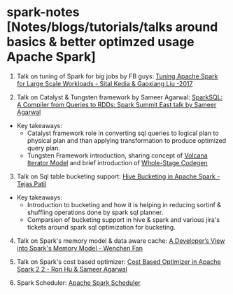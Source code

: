 # spark-notes [Notes/blogs/tutorials/talks around basics &amp; better optimzed usage Apache Spark]

1. Talk on tuning of Spark for big jobs by FB guys: [Tuning Apache Spark for Large Scale Workloads - Sital Kedia & Gaoxiang Liu -2017](https://www.youtube.com/watch?v=5dga0UT4RI8)

2. Talk on Catalyst & Tungsten framework by Sameer Agarwal: [SparkSQL: A Compiler from Queries to RDDs: Spark Summit East talk by Sameer Agarwal](https://www.youtube.com/watch?v=AoVmgzontXo)
  * Key takeaways:
    * Catalyst framework role in converting sql queries to logical plan to physical plan and than applying transformation to      produce optimized query plan.
    * Tungsten Framework introduction, sharing concept of [Volcana Iterator Model](https://paperhub.s3.amazonaws.com/dace52a42c07f7f8348b08dc2b186061.pdf) and brief introduction of [Whole-Stage Codegen](https://databricks-prod-cloudfront.cloud.databricks.com/public/4027ec902e239c93eaaa8714f173bcfc/6122906529858466/293651311471490/5382278320999420/latest.html)

3. Talk on Sql table bucketing support: [Hive Bucketing in Apache Spark - Tejas Patil](https://www.youtube.com/watch?v=6BD-Vv-ViBw)
 * Key takeaways:
   * Introduction to bucketing and how it is helping in reducing sortinf & shuffling operations done by spark sql planner.
   * Comparsion of bucketing support in hive & spark and various jira's tickets around spark sql optimization for bucketing. 
   
4. Talk on Spark's memory model & data aware cache: [A Developer’s View into Spark's Memory Model - Wenchen Fan](https://www.youtube.com/watch?v=-Aq1LMpzaKw)

5. Talk on Spark's cost based optimizer: [Cost Based Optimizer in Apache Spark 2 2 - Ron Hu & Sameer Agarwal](https://www.youtube.com/watch?v=qS_aS99TjCM)

6. Spark Scheduler: [Apache Spark Scheduler](https://www.youtube.com/watch?v=z83CvasZEzM)
